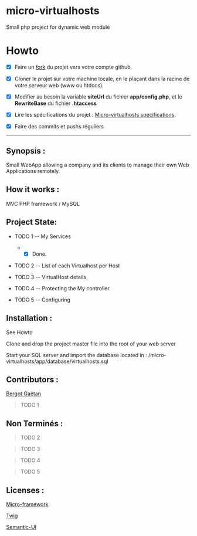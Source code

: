# micro-virtualhosts
Small php project for  dynamic web module

# Howto

- [x] Faire un [fork](https://github.com/jcheron/micro-virtualhosts/#fork-destination-box) du projet vers votre compte github.
- [x] Cloner le projet sur votre machine locale, en le plaçant dans la racine de votre serveur web (www ou htdocs).
- [x] Modifier au besoin la variable **siteUrl** du fichier **app/config.php**, et le **RewriteBase** du fichier **.htaccess**
- [x] Lire les spécifications du projet : [Micro-virtualhosts specifications](http://slamwi.kobject.net/php-rt/projets/projet-2017).
- [x] Faire des commits et pushs réguliers 


--------------------------------------------------------------------------------------------------------------------------------



## Synopsis :

Small WebApp allowing a company and its clients to manage their own Web Applications remotely.

## How it works :

MVC PHP framework / MySQL

## Project State:

* TODO 1 -- My Services
  * - [x] Done.
  
* TODO 2 -- List of each Virtualhost per Host

* TODO 3 -- VirtualHost details

* TODO 4 -- Protecting the My controller
  
* TODO 5 -- Configuring


## Installation :

See Howto


Clone and drop the project master file into the root of your web server


Start your SQL server and import the database located in :    /micro-virtualhosts/app/database/virtualhosts.sql

## Contributors :

[Bergot Gaëtan](https://github.com/BG3429)

>TODO 1

## Non Terminés :

>TODO 2


>TODO 3                                                                                                                


>TODO 4


>TODO 5

## Licenses :

[Micro-framework](http://api.kobject.net/micro-framework/)

[Twig](https://twig.sensiolabs.org/)

[Semantic-UI](https://semantic-ui.com/)

